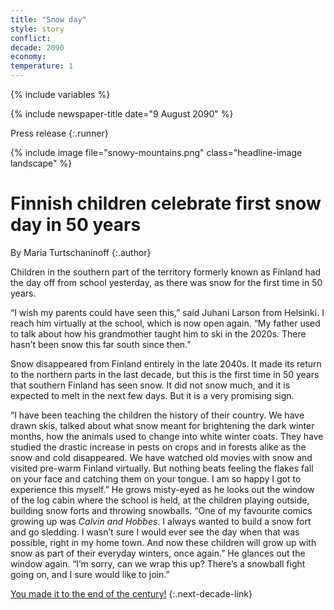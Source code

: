 ```yaml
---
title: "Snow day"
style: story
conflict: 
decade: 2090
economy: 
temperature: 1
---
```


{% include variables %}

{% include newspaper-title date="9 August 2090" %}

Press release
{:.runner}

{% include image file="snowy-mountains.png" class="headline-image landscape" %}

# Finnish children celebrate first snow day in 50 years

By Maria Turtschaninoff
{:.author}

Children in the southern part of the territory formerly known as Finland had the day off from school yesterday, as there was snow for the first time in 50 years.

“I wish my parents could have seen this,” said Juhani Larson from Helsinki. I reach him virtually at the school, which is now open again. “My father used to talk about how his grandmother taught him to ski in the 2020s. There hasn’t been snow this far south since then.”

Snow disappeared from Finland entirely in the late 2040s. It made its return to the northern parts in the last decade, but this is the first time in 50 years that southern Finland has seen snow. It did not snow much, and it is expected to melt in the next few days. But it is a very promising sign.

“I have been teaching the children the history of their country. We have drawn skis, talked about what snow meant for brightening the dark winter months, how the animals used to change into white winter coats. They have studied the drastic increase in pests on crops and in forests alike as the snow and cold disappeared. We have watched old movies with snow and visited pre-warm Finland virtually. But nothing beats feeling the flakes fall on your face and catching them on your tongue. I am so happy I got to experience this myself.” He grows misty-eyed as he looks out the window of the log cabin where the school is held, at the children playing outside, building snow forts and throwing snowballs. “One of my favourite comics growing up was *Calvin and Hobbes*. I always wanted to build a snow fort and go sledding. I wasn’t sure I would ever see the day when that was possible, right in my home town. And now these children will grow up with snow as part of their everyday winters, once again.” He glances out the window again. “I’m sorry, can we wrap this up? There’s a snowball fight going on, and I sure would like to join.”

[You made it to the end of the century!](ending_2100-ecotopia.html)
{:.next-decade-link}
